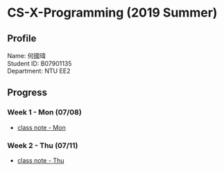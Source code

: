 # CS-X-Programming (2019 Summer)
## Profile
Name: 何國瑋<br>
Student ID: B07901135<br> 
Department: NTU EE2
## Progress
### Week 1 - Mon (07/08)
- [class note - Mon](https://b07901135.github.io/Data_Science_Programming/w1_mon/w1_mon_class.html)
### Week 2 - Thu (07/11)
- [class note - Thu](https://b07901135.github.io/Data_Science_Programming/w1_thu/w1_thu_class.html)
